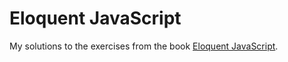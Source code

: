 # Eloquent JavaScript

My solutions to the exercises from the book [Eloquent JavaScript](https://eloquentjavascript.net).
